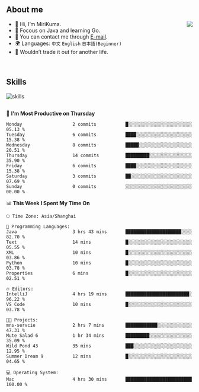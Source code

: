 ## About me

<img align="right" src="https://github-readme-stats.vercel.app/api?username=MiriKuma&theme=radical"/>

- 👋 Hi, I’m MiriKuma.
- 📖 Focous on Java and learning Go.
- 📩 You can contact me through [E-mail](mailto:superkuma874@gmail.com).
- 🌍 Languages: `中文` `English` `日本語(Beginner)`
- 🌟 Wouldn’t trade it out for another life.

<br/>

## Skills
![skills](https://skillicons.dev/icons?i=java,py,mysql,mongodb,redis,rocket,kafka,spring,maven,git,github,linux,md,idea,vscode,postman&perline=8)


<!-- ![Java](https://img.shields.io/badge/java-%23ED8B00.svg?style=for-the-badge&logo=java&logoColor=white) -->
<!-- ![Python](https://img.shields.io/badge/python-3670A0?style=for-the-badge&logo=python&logoColor=ffdd54) -->
<!-- ![MySQL](https://img.shields.io/badge/mysql-%2300f.svg?style=for-the-badge&logo=mysql&logoColor=white) -->
<!-- ![MongoDB](https://img.shields.io/badge/MongoDB-%234ea94b.svg?style=for-the-badge&logo=mongodb&logoColor=white) -->
<!-- ![Redis](https://img.shields.io/badge/redis-%23DD0031.svg?style=for-the-badge&logo=redis&logoColor=white) -->
<!-- ![ElasticSearch](https://img.shields.io/badge/-ElasticSearch-005571?style=for-the-badge&logo=elasticsearch) -->
<!-- ![Spring](https://img.shields.io/badge/spring-%236DB33F.svg?style=for-the-badge&logo=spring&logoColor=white) -->
<!-- ![Linux](https://img.shields.io/badge/Linux-FCC624?style=for-the-badge&logo=linux&logoColor=black) -->
<!-- ![Git](https://img.shields.io/badge/git-%23F05033.svg?style=for-the-badge&logo=git&logoColor=white) -->
<!-- ![Apache Maven](https://img.shields.io/badge/Apache%20Maven-C71A36?style=for-the-badge&logo=Apache%20Maven&logoColor=white) -->
<!-- ![Apache Kafka](https://img.shields.io/badge/Apache%20Kafka-000?style=for-the-badge&logo=apachekafka) -->
<!-- ![Markdown](https://img.shields.io/badge/markdown-%23000000.svg?style=for-the-badge&logo=markdown&logoColor=white) -->


## 

<!--START_SECTION:waka-->
📅 **I'm Most Productive on Thursday** 

```text
Monday                   2 commits           █░░░░░░░░░░░░░░░░░░░░░░░░   05.13 % 
Tuesday                  6 commits           ████░░░░░░░░░░░░░░░░░░░░░   15.38 % 
Wednesday                8 commits           █████░░░░░░░░░░░░░░░░░░░░   20.51 % 
Thursday                 14 commits          █████████░░░░░░░░░░░░░░░░   35.90 % 
Friday                   6 commits           ████░░░░░░░░░░░░░░░░░░░░░   15.38 % 
Saturday                 3 commits           ██░░░░░░░░░░░░░░░░░░░░░░░   07.69 % 
Sunday                   0 commits           ░░░░░░░░░░░░░░░░░░░░░░░░░   00.00 % 
```


📊 **This Week I Spent My Time On** 

```text
🕑︎ Time Zone: Asia/Shanghai

💬 Programming Languages: 
Java                     3 hrs 43 mins       █████████████████████░░░░   82.70 % 
Text                     14 mins             █░░░░░░░░░░░░░░░░░░░░░░░░   05.55 % 
XML                      10 mins             █░░░░░░░░░░░░░░░░░░░░░░░░   03.86 % 
Python                   10 mins             █░░░░░░░░░░░░░░░░░░░░░░░░   03.78 % 
Properties               6 mins              █░░░░░░░░░░░░░░░░░░░░░░░░   02.51 % 

🔥 Editors: 
IntelliJ                 4 hrs 19 mins       ████████████████████████░   96.22 % 
VS Code                  10 mins             █░░░░░░░░░░░░░░░░░░░░░░░░   03.78 % 

🐱‍💻 Projects: 
mns-servcie              2 hrs 7 mins        ████████████░░░░░░░░░░░░░   47.31 % 
Mute Salad 6             1 hr 34 mins        █████████░░░░░░░░░░░░░░░░   35.09 % 
Wild Pond 43             35 mins             ███░░░░░░░░░░░░░░░░░░░░░░   12.95 % 
Summer Dream 9           12 mins             █░░░░░░░░░░░░░░░░░░░░░░░░   04.65 % 

💻 Operating System: 
Mac                      4 hrs 30 mins       █████████████████████████   100.00 % 
```


<!--END_SECTION:waka-->

<!---
MiriKuma/MiriKuma is a ✨ special ✨ repository because its `README.md` (this file) appears on your GitHub profile.
You can click the Preview link to take a look at your changes.
--->
